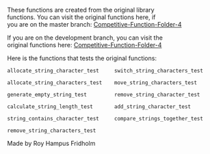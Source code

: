 
These  functions  are  created  from  the  original  library  
functions. You can visit the  original  functions  here,  if  
you are on the master branch: [Competitive-Function-Folder-4](https://github.com/H4PE0N/Competitive-Programming/tree/master/Competitive-Program-Folder/Competitive-Functions-Folder-4)

If you are on the development  branch,  you  can  visit  the  
original functions here: [Competitive-Function-Folder-4](https://github.com/H4PE0N/Competitive-Programming/tree/development/Competitive-Program-Folder/Competitive-Functions-Folder-4)

Here is the functions that  tests  the  original  functions:

```
allocate_string_character_test     switch_string_characters_test

allocate_string_characters_test    move_string_characters_test

generate_empty_string_test         remove_string_character_test

calculate_string_length_test       add_string_character_test

string_contains_character_test     compare_strings_together_test

remove_string_characters_test
```

Made by Roy Hampus Fridholm
